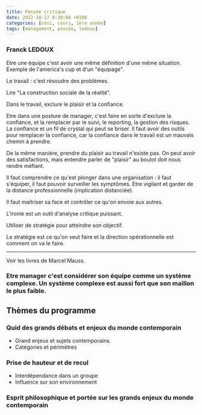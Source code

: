 ```yaml
---
title: Pensée critique
date: 2022-10-17 8:30:00 +0100
categories: [cesi, cours, 1ère année]
tags: [management, pensée, ledoux]
---
```


### Franck LEDOUX

Etre une équipe c'est avoir une même définition d'une même situation. Exemple de l'america's cup et d'un "équipage".

Le travail : c'est résoudre des problèmes.

Lire "La construction sociale de la réalité".

Dans le travail, exclure le plaisir et la confiance.

Etre dans une posture de manager, c'est faire en sorte d'exclure la confiance, et la remplacer par le suivi, le reporting, la gestion des risques. La confiance et un fil de crystal qui peut se briser. Il faut avoir des outils pour remplacer la confiance, car la confiance dans le travail est un mauvais chemin à prendre.

De la même manière, prendre du plaisir au travail n'existe pas. On peut avoir des satisfactions, mais entendre parler de "plaisir" au boulot doit nous rendre méfiant.

Il faut comprendre ce qu'est plonger dans une organisation : il faut s'équiper, il faut pouvoir surveiller les symptômes.
Etre vigilant et garder de la distance professionnelle (implication distanciée).

Il faut maitriser sa face et contrôler ce qu'on envoie aux autres.

L'ironie est un outil d'analyse critique puissant.

Utiliser de stratégie pour atteindre son objectif.

Le stratégie est ce qu'on veut faire et la direction opérationnelle est comment on va le faire.

---

Voir les livres de Marcel Mauss.


### Etre manager c'est considérer son équipe comme un système complexe. Un système complexe est aussi fort que son maillon le plus faible.

## Thèmes du programme
### Quid des grands débats et enjeux du monde contemporain
- Grand enjeux et sujets contemporains.
- Catégories et périmètres

### Prise de hauteur et de recul
- Interdépendance dans un groupe
- Influence sur son environnement

### Esprit philosophique et portée sur les grands enjeux du monde contemporain

